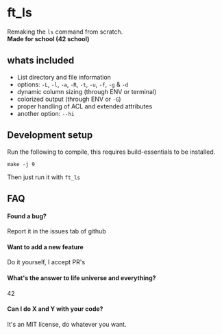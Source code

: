 # ft_ls

Remaking the `ls` command from scratch.<br/>
**Made for school (42  school)**

## whats included
 - List directory and file information
 - options: `-L`, `-l`, `-a`, `-R`, `-t`, `-u`, `-f`, `-g` & `-d`
 - dynamic column sizing (through ENV or terminal)
 - colorized output (through ENV or `-G`)
 - proper handling of ACL and extended attributes
 - another option: `--hi`

## Development setup
Run the following to compile, this requires build-essentials to be installed.
```
make -j 9
```
Then just run it with `ft_ls`

## FAQ

#### Found a bug?
Report it in the issues tab of github

#### Want to add a new feature
Do it yourself, I accept PR's

#### What's the answer to life universe and everything?
42

#### Can I do X and Y with your code?
It's an MIT license, do whatever you want.
